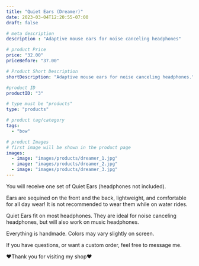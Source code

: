 ```yaml
---
title: "Quiet Ears (Dreamer)"
date: 2023-03-04T12:20:55-07:00
draft: false

# meta description
description : "Adaptive mouse ears for noise canceling headphones"

# product Price
price: "32.00"
priceBefore: "37.00"

# Product Short Description
shortDescription: "Adaptive mouse ears for noise canceling headphones."

#product ID
productID: "3"

# type must be "products"
type: "products"

# product tag/category
tags: 
  - "bow"

# product Images
# first image will be shown in the product page
images:
  - image: "images/products/dreamer_1.jpg"
  - image: "images/products/dreamer_2.jpg"
  - image: "images/products/dreamer_3.jpg"
---
```


You will receive one set of Quiet Ears (headphones not included).

Ears are sequined on the front and the back, lightweight, and comfortable for all day wear! It is not recommended to wear them while on water rides.

Quiet Ears fit on most headphones. They are ideal for noise canceling headphones, but will also work on music headphones.

Everything is handmade. Colors may vary slightly on screen.

If you have questions, or want a custom order, feel free to message me.

❤Thank you for visiting my shop❤
